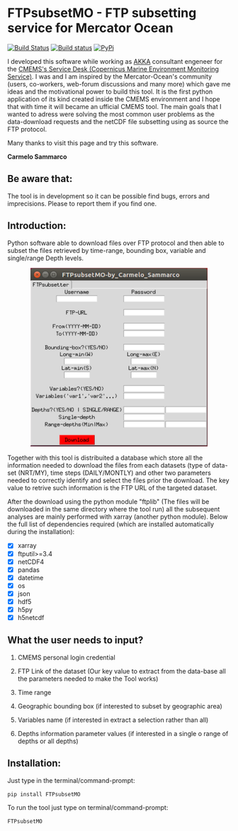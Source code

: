 # FTPsubsetMO - FTP subsetting service for Mercator Ocean

[![Build Status](https://travis-ci.com/carmelosammarco/FTPsubsetMO.png)](https://travis-ci.com/carmelosammarco/FTPsubsetMO) [![Build status](https://ci.appveyor.com/api/projects/status/y4glc7d7ccjb8diq?svg=true)](https://ci.appveyor.com/project/carmelosammarco/FTPsubsetMO) [![PyPi](https://img.shields.io/badge/PyPi-Project-yellow.svg)](https://pypi.org/project/FTPsubsetMO/) 

I developed this software while working as [AKKA](https://www.akka-technologies.com) consultant engeneer for the [CMEMS's Service Desk (Copernicus Marine Environment Monitoring Service)](http://marine.copernicus.eu). I was and I am inspired by the Mercator-Ocean's community (users, co-workers, web-forum discussions and many more) which gave me ideas and the motivational power to build this tool. It is the first python application of its kind created inside the CMEMS environment and I hope that with time it will became an ufficial CMEMS tool. The main goals that I wanted to adress were solving the most common user problems as the data-download requests and the netCDF file subsetting using as source the FTP protocol.

Many thanks to visit this page and try this software.

**Carmelo Sammarco**


## Be aware that:

The tool is in development so it can be possible find bugs, errors and imprecisions. Please to report them if you find one.

## Introduction:

Python software able to download files over FTP protocol and then able to subset the files retrieved by time-range, bounding box, variable and single/range Depth levels.

<p align="center">
   <img width="400" height="" src="FTPsubsetMO/IMAGES/GUI.png">
</p>

Together with this tool is distribuited a database which store all the information needed to download the files from each datasets (type of data-set (NRT/MY), time steps (DAILY/MONTLY) and other two parameters needed to correctly identify and select the files prior the download. The key value to retrive such information is the FTP URL of the targeted dataset. 

After the download using the python module "ftplib" (The files will be downloaded in the same directory where the tool run) all the subsequent analyses are mainly performed with xarray (another python module). Below the full list of dependencies required (which are installed automatically during the installation):

- [x] xarray
- [x] ftputil>=3.4
- [x] netCDF4
- [x] pandas
- [x] datetime
- [x] os
- [x] json
- [x] hdf5
- [x] h5py
- [x] h5netcdf

## What the user needs to input?

1. CMEMS personal login credential

2. FTP Link of the dataset (Our key value to extract from the data-base all the parameters needed to make the Tool works)

3. Time range

4. Geographic bounding box (if interested to subset by geographic area)

5. Variables name (if interested in extract a selection rather than all)

6. Depths information parameter values (if interested in a single o range of depths or all depths)


## Installation:

Just type in the terminal/command-prompt:

```
pip install FTPsubsetMO
```

To run the tool just type on terminal/command-prompt:

```
FTPsubsetMO
```
